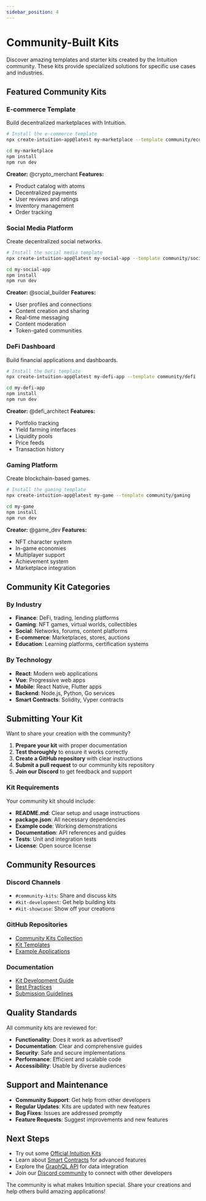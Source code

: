 ```yaml
---
sidebar_position: 4
---
```


# Community-Built Kits

Discover amazing templates and starter kits created by the Intuition community. These kits provide specialized solutions for specific use cases and industries.

## Featured Community Kits

### E-commerce Template
Build decentralized marketplaces with Intuition.

```bash
# Install the e-commerce template
npx create-intuition-app@latest my-marketplace --template community/ecommerce

cd my-marketplace
npm install
npm run dev
```

**Creator:** @crypto_merchant
**Features:**
- Product catalog with atoms
- Decentralized payments
- User reviews and ratings
- Inventory management
- Order tracking

### Social Media Platform
Create decentralized social networks.

```bash
# Install the social media template
npx create-intuition-app@latest my-social-app --template community/social

cd my-social-app
npm install
npm run dev
```

**Creator:** @social_builder
**Features:**
- User profiles and connections
- Content creation and sharing
- Real-time messaging
- Content moderation
- Token-gated communities

### DeFi Dashboard
Build financial applications and dashboards.

```bash
# Install the DeFi template
npx create-intuition-app@latest my-defi-app --template community/defi

cd my-defi-app
npm install
npm run dev
```

**Creator:** @defi_architect
**Features:**
- Portfolio tracking
- Yield farming interfaces
- Liquidity pools
- Price feeds
- Transaction history

### Gaming Platform
Create blockchain-based games.

```bash
# Install the gaming template
npx create-intuition-app@latest my-game --template community/gaming

cd my-game
npm install
npm run dev
```

**Creator:** @game_dev
**Features:**
- NFT character system
- In-game economies
- Multiplayer support
- Achievement system
- Marketplace integration

## Community Kit Categories

### By Industry
- **Finance**: DeFi, trading, lending platforms
- **Gaming**: NFT games, virtual worlds, collectibles
- **Social**: Networks, forums, content platforms
- **E-commerce**: Marketplaces, stores, auctions
- **Education**: Learning platforms, certification systems

### By Technology
- **React**: Modern web applications
- **Vue**: Progressive web apps
- **Mobile**: React Native, Flutter apps
- **Backend**: Node.js, Python, Go services
- **Smart Contracts**: Solidity, Vyper contracts

## Submitting Your Kit

Want to share your creation with the community?

1. **Prepare your kit** with proper documentation
2. **Test thoroughly** to ensure it works correctly
3. **Create a GitHub repository** with clear instructions
4. **Submit a pull request** to our community kits repository
5. **Join our Discord** to get feedback and support

### Kit Requirements

Your community kit should include:

- **README.md**: Clear setup and usage instructions
- **package.json**: All necessary dependencies
- **Example code**: Working demonstrations
- **Documentation**: API references and guides
- **Tests**: Unit and integration tests
- **License**: Open source license

## Community Resources

### Discord Channels
- `#community-kits`: Share and discuss kits
- `#kit-development`: Get help building kits
- `#kit-showcase`: Show off your creations

### GitHub Repositories
- [Community Kits Collection](https://github.com/intuition-community/kits)
- [Kit Templates](https://github.com/intuition-community/templates)
- [Example Applications](https://github.com/intuition-community/examples)

### Documentation
- [Kit Development Guide](/guides/community/kit-development)
- [Best Practices](/guides/community/best-practices)
- [Submission Guidelines](/guides/community/submission)

## Quality Standards

All community kits are reviewed for:

- **Functionality**: Does it work as advertised?
- **Documentation**: Clear and comprehensive guides
- **Security**: Safe and secure implementations
- **Performance**: Efficient and scalable code
- **Accessibility**: Usable by diverse audiences

## Support and Maintenance

- **Community Support**: Get help from other developers
- **Regular Updates**: Kits are updated with new features
- **Bug Fixes**: Issues are addressed promptly
- **Feature Requests**: Suggest improvements and new features

## Next Steps

- Try out some [Official Intuition Kits](/guides/quickstart/official-intuition-kits)
- Learn about [Smart Contracts](/guides/smart-contracts) for advanced features
- Explore the [GraphQL API](/graphql) for data integration
- Join our [Discord community](https://discord.gg/intuition) to connect with other developers

The community is what makes Intuition special. Share your creations and help others build amazing applications! 